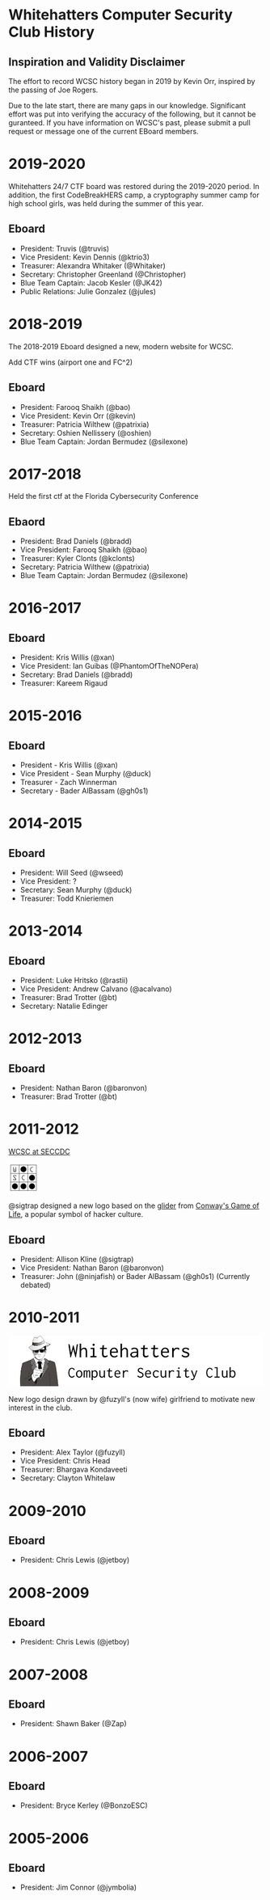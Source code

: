 # Whitehatters Computer Security Club History


## Inspiration and Validity Disclaimer

The effort to record WCSC history began in 2019 by Kevin Orr, inspired by the passing of Joe Rogers. 

Due to the late start, there are many gaps in our knowledge. Significant effort was put into verifying the accuracy of the following, but it cannot be guranteed. If you have information on WCSC's past, please submit a pull request or message one of the current EBoard members.

# 2019-2020

Whitehatters 24/7 CTF board was restored during the 2019-2020 period. In addition, the first CodeBreakHERS camp, a cryptography summer camp for high school girls, was held during the summer of this year.

## Eboard
- President: Truvis (@truvis)
- Vice President: Kevin Dennis (@ktrio3)
- Treasurer: Alexandra Whitaker (@Whitaker)
- Secretary: Christopher Greenland (@Christopher)
- Blue Team Captain: Jacob Kesler (@JK42)
- Public Relations: Julie Gonzalez (@jules)

# 2018-2019

The 2018-2019 Eboard designed a new, modern website for WCSC.

Add CTF wins (airport one and FC^2)

## Eboard

- President: Farooq Shaikh (@bao)
- Vice President: Kevin Orr (@kevin)
- Treasurer: Patricia Wilthew (@patrixia)
- Secretary: Oshien Nellissery (@oshien)
- Blue Team Captain: Jordan Bermudez (@silexone)

# 2017-2018

Held the first ctf at the Florida Cybersecurity Conference

## Ebaord

- President: Brad Daniels (@bradd)
- Vice President: Farooq Shaikh (@bao)
- Treasurer: Kyler Clonts (@kclonts)
- Secretary: Patricia Wilthew (@patrixia)
- Blue Team Captain: Jordan Bermudez (@silexone)

# 2016-2017

## Eboard

- President: Kris Willis (@xan)
- Vice President: Ian Guibas (@PhantomOfTheNOPera)
- Secretary: Brad Daniels (@bradd)
- Treasurer: Kareem Rigaud

# 2015-2016

## Eboard

- President - Kris Willis (@xan)
- Vice President - Sean Murphy (@duck)
- Treasurer - Zach Winnerman
- Secretary - Bader AlBassam (@gh0s1)

# 2014-2015

## Eboard
- President: Will Seed (@wseed)
- Vice President: ?
- Secretary: Sean Murphy (@duck)
- Treasurer: Todd Knieriemen

# 2013-2014

## Eboard

- President: Luke Hritsko (@rastii)
- Vice President: Andrew Calvano (@acalvano)
- Treasurer: Brad Trotter (@bt)
- Secretary: Natalie Edinger

# 2012-2013

## Eboard

- President: Nathan Baron (@baronvon)
- Treasurer: Brad Trotter (@bt)

# 2011-2012

[WCSC at SECCDC](https://www.youtube.com/watch?v=893ej1Ubn_k) 

![2011 Glider logo](photos/2011/logo.png)

@sigtrap designed a new logo based on the [glider](https://en.wikipedia.org/wiki/Glider_(Conway%27s_Life)) from [Conway's Game of Life](https://en.wikipedia.org/wiki/Conway%27s_Game_of_Life), a popular symbol of hacker culture.

## Eboard

- President: Allison Kline (@sigtrap)
- Vice President: Nathan Baron (@baronvon)
- Treasurer: John (@ninjafish) or Bader AlBassam (@gh0s1) (Currently debated)

# 2010-2011

![2010 Whitehatter logo](photos/2010/logo.png "2010 Logo")

New logo design drawn by @fuzyll's (now wife) girlfriend to motivate new interest in the club. 

## Eboard

- President: Alex Taylor (@fuzyll)
- Vice President: Chris Head
- Treasurer: Bhargava Kondaveeti
- Secretary: Clayton Whitelaw 

# 2009-2010

## Eboard

- President: Chris Lewis (@jetboy)

# 2008-2009

## Eboard

- President: Chris Lewis (@jetboy)

# 2007-2008

## Eboard

- President: Shawn Baker (@Zap)

# 2006-2007

## Eboard

- President: Bryce Kerley (@BonzoESC)

# 2005-2006

## Eboard

- President: Jim Connor (@jymbolia)
